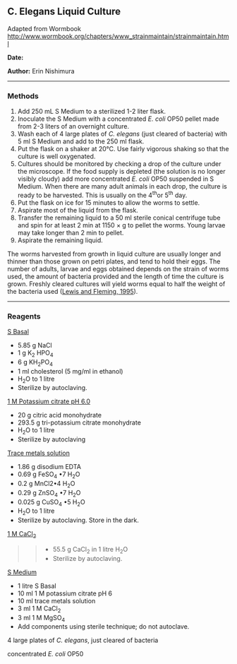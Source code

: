 ﻿
## C. Elegans Liquid Culture

Adapted from Wormbook <http://www.wormbook.org/chapters/www_strainmaintain/strainmaintain.html>

**Date:** 

**Author:** Erin Nishimura

--- 

### **Methods**

1. Add 250 mL S Medium to a sterilized 1-2 liter flask.
1. Inoculate the S Medium with a concentrated *E. coli* OP50 pellet made from 2-3 liters of an overnight culture.
1. Wash each of 4 large plates of *C. elegans* (just cleared of bacteria) with 5 ml S Medium and add to the 250 ml flask.
1. Put the flask on a shaker at 20°C. Use fairly vigorous shaking so that the culture is well oxygenated.
1. Cultures should be monitored by checking a drop of the culture under the microscope. If the food supply is depleted (the solution is no longer visibly cloudy) add more concentrated *E. coli* OP50 suspended in S Medium. When there are many adult animals in each drop, the culture is ready to be harvested. This is usually on the 4<sup>th</sup>or 5<sup>th</sup> day.
1. Put the flask on ice for 15 minutes to allow the worms to settle.
1. Aspirate most of the liquid from the flask.
1. Transfer the remaining liquid to a 50 ml sterile conical centrifuge tube and spin for at least 2 min at 1150 × g to pellet the worms. Young larvae may take longer than 2 min to pellet.
1. Aspirate the remaining liquid.

The worms harvested from growth in liquid culture are usually longer and thinner than those grown on petri plates, and tend to hold their eggs. The number of adults, larvae and eggs obtained depends on the strain of worms used, the amount of bacteria provided and the length of time the culture is grown. Freshly cleared cultures will yield worms equal to half the weight of the bacteria used ([Lewis and Fleming, 1995](http://www.wormbook.org/chapters/www_strainmaintain/strainmaintain.html#bib7)).

--- 

### **Reagents**

<ins>S Basal
- 5.85 g NaCl
- 1 g K<sub>2</sub> HPO<sub>4</sub>
- 6 g KH<sub>2</sub>PO<sub>4</sub>
- 1 ml cholesterol (5 mg/ml in ethanol)
- H<sub>2</sub>O to 1 litre
- Sterilize by autoclaving.

<ins>1 M Potassium citrate pH 6.0
- 20 g citric acid monohydrate
- 293.5 g tri-potassium citrate monohydrate
- H<sub>2</sub>O to 1 litre
- Sterilize by autoclaving

<ins>Trace metals solution
- 1.86 g disodium EDTA
- 0.69 g FeSO<sub>4</sub> •7 H<sub>2</sub>O
- 0.2 g MnCl2•4 H<sub>2</sub>O
- 0.29 g ZnSO<sub>4</sub> •7 H<sub>2</sub>O
- 0.025 g CuSO<sub>4</sub> •5 H<sub>2</sub>O
- H<sub>2</sub>O to 1 litre
- Sterilize by autoclaving. Store in the dark.

<ins>1 M CaCl<sub>2</sub>
>> - 55.5 g CaCl<sub>2</sub> in 1 litre H<sub>2</sub>O
>> - Sterilize by autoclaving.

<ins>S Medium
- 1 litre S Basal
- 10 ml 1 M potassium citrate pH 6
- 10 ml trace metals solution
- 3 ml 1 M CaCl<sub>2</sub>
- 3 ml 1 M MgSO<sub>4</sub>
- Add components using sterile technique; do not autoclave.

4 large plates of *C. elegans*, just cleared of bacteria

concentrated *E. coli* OP50
